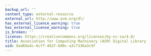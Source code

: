 ```yaml
---
backup_url: ''
content_type: external-resource
external_url: http://www.acm.org/dl/
has_external_licence_warning: true
has_external_license_warning: true
is_broken: ''
license: https://creativecommons.org/licenses/by-nc-sa/4.0/
title: Association for Computing Machinery (ACM) Digital Library
uid: 8ad69a4c-6cff-462f-b90c-a3c7336a3c9f
---
```

